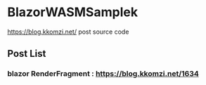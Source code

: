 # BlazorWASMSamplek
https://blog.kkomzi.net/ post source code

## Post List
### blazor RenderFragment : https://blog.kkomzi.net/1634
